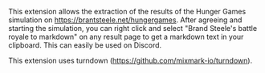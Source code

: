 This extension allows the extraction of the results of the Hunger Games simulation on https://brantsteele.net/hungergames. After agreeing and starting the simulation, you can right click and select "Brand Steele's battle royale to markdown" on any result page to get a markdown text in your clipboard. This can easily be used on Discord.

This extension uses turndown (https://github.com/mixmark-io/turndown).
